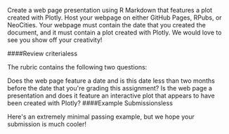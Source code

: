 Create a web page presentation using R Markdown that features a plot created with Plotly. Host your webpage on either GitHub Pages, RPubs, or NeoCities. Your webpage must contain the date that you created the document, and it must contain a plot created with Plotly. We would love to see you show off your creativity!

####Review criterialess 

The rubric contains the following two questions:

Does the web page feature a date and is this date less than two months before the date that you're grading this assignment?
Is the web page a presentation and does it feature an interactive plot that appears to have been created with Plotly?
####Example Submissionsless 

Here's an extremely minimal passing example, but we hope your submission is much cooler!
